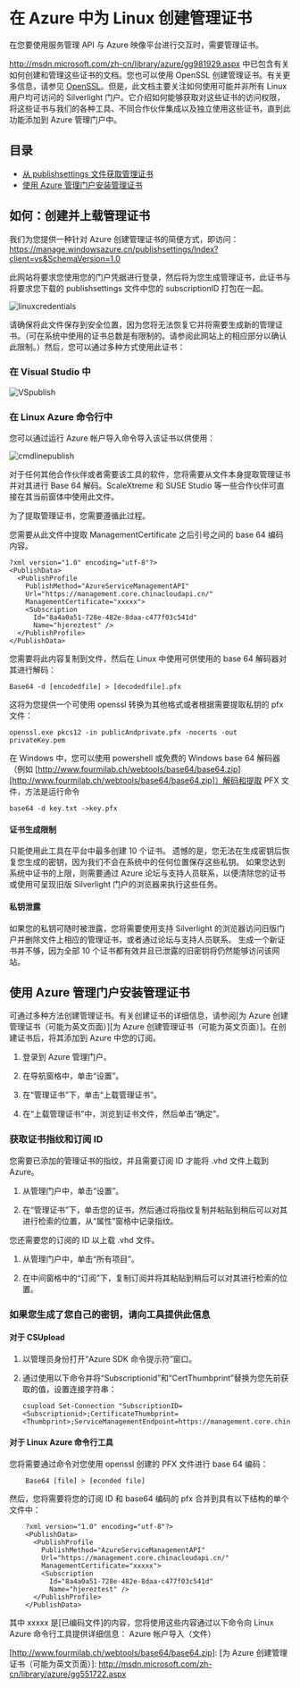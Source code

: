 <properties linkid="manage-linux-common-tasks-manage-certs" urlDisplayName="Manage certificates" pageTitle="在 Azure 中为 Linux 虚拟机管理证书" metaKeywords="Azure management certs, uploading management certs, Azure Service Management API" description="了解如何在 Azure 中为 Linux 创建和上载管理证书。如果您使用服务管理 API，则证书是必需的。" metaCanonical="" services="virtual-machines" documentationCenter="" title="在 Azure 中为 Linux 创建管理证书" authors="kathydav" solutions="" manager="jeffreyg" editor="tysonn" />
<tags ms.service="virtual-machines"
    ms.date="12/14/2014"
    wacn.date="04/11/2015"
    />

# 在 Azure 中为 Linux 创建管理证书

在您要使用服务管理 API 与 Azure 映像平台进行交互时，需要管理证书。

<http://msdn.microsoft.com/zh-cn/library/azure/gg981929.aspx> 中已包含有关如何创建和管理这些证书的文档。您也可以使用 OpenSSL 创建管理证书。有关更多信息，请参见 [OpenSSL][OpenSSL]。但是，此文档主要关注如何使用可能并非所有 Linux 用户均可访问的 Silverlight 门户。它介绍如何能够获取对这些证书的访问权限，将这些证书与我们的各种工具、不同合作伙伴集成以及独立使用这些证书，直到此功能添加到 Azure 管理门户中。

## 目录

-   [从 publishsettings 文件获取管理证书][从 publishsettings 文件获取管理证书]
-   [使用 Azure 管理门户安装管理证书][使用 Azure 管理门户安装管理证书]

## <span id="publishsettings"></span></a>如何：创建并上载管理证书

我们为您提供一种针对 Azure 创建管理证书的简便方式，即访问：<https://manage.windowsazure.cn/publishsettings/Index?client=vs&SchemaVersion=1.0>

此网站将要求您使用您的门户凭据进行登录，然后将为您生成管理证书，此证书与将要求您下载的 publishsettings 文件中您的 subscriptionID 打包在一起。

![linuxcredentials][linuxcredentials]

请确保将此文件保存到安全位置，因为您将无法恢复它并将需要生成新的管理证书。（可在系统中使用的证书总数是有限制的。请参阅此网站上的相应部分以确认此限制。）然后，您可以通过多种方式使用此证书：

### 在 Visual Studio 中

![VSpublish][VSpublish]

### 在 Linux Azure 命令行中

您可以通过运行 Azure 帐户导入命令导入该证书以供使用：

![cmdlinepublish][cmdlinepublish]

对于任何其他合作伙伴或者需要该工具的软件，您将需要从文件本身提取管理证书并对其进行 Base 64 解码。ScaleXtreme 和 SUSE Studio 等一些合作伙伴可直接在其当前窗体中使用此文件。

为了提取管理证书，您需要遵循此过程。

您需要从此文件中提取 ManagementCertificate 之后引号之间的 base 64 编码内容。

    ?xml version="1.0" encoding="utf-8"?>
    <PublishData>
      <PublishProfile
        PublishMethod="AzureServiceManagementAPI"
        Url="https://management.core.chinacloudapi.cn/"
        ManagementCertificate="xxxxx">
        <Subscription
          Id="8a4a0a51-728e-482e-8daa-c477f03c541d"
          Name="hjereztest" />
      </PublishProfile>
    </PublishData>

您需要将此内容复制到文件，然后在 Linux 中使用可供使用的 base 64 解码器对其进行解码：

    Base64 -d [encodedfile] > [decodedfile].pfx

这将为您提供一个可使用 openssl 转换为其他格式或者根据需要提取私钥的 pfx 文件：

    openssl.exe pkcs12 -in publicAndprivate.pfx -nocerts -out privateKey.pem 

在 Windows 中，您可以使用 powershell 或免费的 Windows base 64 解码器（例如 [http://www.fourmilab.ch/webtools/base64/base64.zip][http://www.fourmilab.ch/webtools/base64/base64.zip]）解码和提取 PFX 文件，方法是运行命令

    base64 -d key.txt ->key.pfx

#### 证书生成限制

只能使用此工具在平台中最多创建 10 个证书。
遗憾的是，您无法在生成密钥后恢复您生成的密钥，因为我们不会在系统中的任何位置保存这些私钥。
如果您达到系统中证书的上限，则需要通过 Azure 论坛与支持人员联系，以便清除您的证书或使用可呈现旧版 Silverlight 门户的浏览器来执行这些任务。

#### 私钥泄露

如果您的私钥可随时被泄露，您将需要使用支持 Silverlight 的浏览器访问旧版门户并删除文件上相应的管理证书，或者通过论坛与支持人员联系。
生成一个新证书并不够，因为全部 10 个证书都有效并且已泄露的旧密钥将仍然能够访问该网站。

## <span id="management"></span></a>使用 Azure 管理门户安装管理证书

可通过多种方法创建管理证书。有关创建证书的详细信息，请参阅[为 Azure 创建管理证书（可能为英文页面）][为 Azure 创建管理证书（可能为英文页面）]。在创建证书后，将其添加到 Azure 中您的订阅。

1.  登录到 Azure 管理门户。

2.  在导航窗格中，单击“设置”。

3.  在“管理证书”下，单击“上载管理证书”。

4.  在“上载管理证书”中，浏览到证书文件，然后单击“确定”。

### 获取证书指纹和订阅 ID

您需要已添加的管理证书的指纹，并且需要订阅 ID 才能将 .vhd 文件上载到 Azure。

1.  从管理门户中，单击“设置”。

2.  在“管理证书”下，单击您的证书，然后通过将指纹复制并粘贴到稍后可以对其进行检索的位置，从“属性”窗格中记录指纹。

您还需要您的订阅的 ID 以上载 .vhd 文件。

1.  从管理门户中，单击“所有项目”。

2.  在中间窗格中的“订阅”下，复制订阅并将其粘贴到稍后可以对其进行检索的位置。

### 如果您生成了您自己的密钥，请向工具提供此信息

#### 对于 CSUpload

1.  以管理员身份打开“Azure SDK 命令提示符”窗口。
2.  通过使用以下命令并将“Subscriptionid”和“CertThumbprint”替换为您先前获取的值，设置连接字符串：

        csupload Set-Connection "SubscriptionID=<Subscriptionid>;CertificateThumbprint=<Thumbprint>;ServiceManagementEndpoint=https://management.core.chinacloudapi.cn"

#### 对于 Linux Azure 命令行工具

您将需要通过命令对您使用 openssl 创建的 PFX 文件进行 base 64 编码：

        Base64 [file] > [econded file]

然后，您将需要将您的订阅 ID 和 base64 编码的 pfx 合并到具有以下结构的单个文件中：

        ?xml version="1.0" encoding="utf-8"?>
        <PublishData>
          <PublishProfile
            PublishMethod="AzureServiceManagementAPI"
            Url="https://management.core.chinacloudapi.cn/"
            ManagementCertificate="xxxxx">
            <Subscription
              Id="8a4a0a51-728e-482e-8daa-c477f03c541d"
              Name="hjereztest" />
          </PublishProfile>
        </PublishData>
        

其中 xxxxx 是[已编码文件]的内容，您将使用这些内容通过以下命令向 Linux Azure 命令行工具提供详细信息：
Azure 帐户导入（文件）

  [OpenSSL]: http://openssl.org/
  [从 publishsettings 文件获取管理证书]: #createcert
  [使用 Azure 管理门户安装管理证书]: #management
  [linuxcredentials]: ./media/linux-create-management-cert/linuxcredentials.png
  [VSpublish]: ./media/linux-create-management-cert/VSpublish.png
  [cmdlinepublish]: ./media/linux-create-management-cert/cmdlinepublish.png
  [http://www.fourmilab.ch/webtools/base64/base64.zip]: 
  [为 Azure 创建管理证书（可能为英文页面）]: http://msdn.microsoft.com/zh-cn/library/azure/gg551722.aspx
